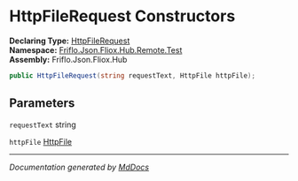﻿<!--  
  <auto-generated>   
    The contents of this file were generated by a tool.  
    Changes to this file may be list if the file is regenerated  
  </auto-generated>   
-->

# HttpFileRequest Constructors

**Declaring Type:** [HttpFileRequest](../index.md)  
**Namespace:** [Friflo.Json.Fliox.Hub.Remote.Test](../../index.md)  
**Assembly:** Friflo.Json.Fliox.Hub

```csharp
public HttpFileRequest(string requestText, HttpFile httpFile);
```

## Parameters

`requestText`  string

`httpFile`  [HttpFile](../../HttpFile/index.md)

___

*Documentation generated by [MdDocs](https://github.com/ap0llo/mddocs)*
